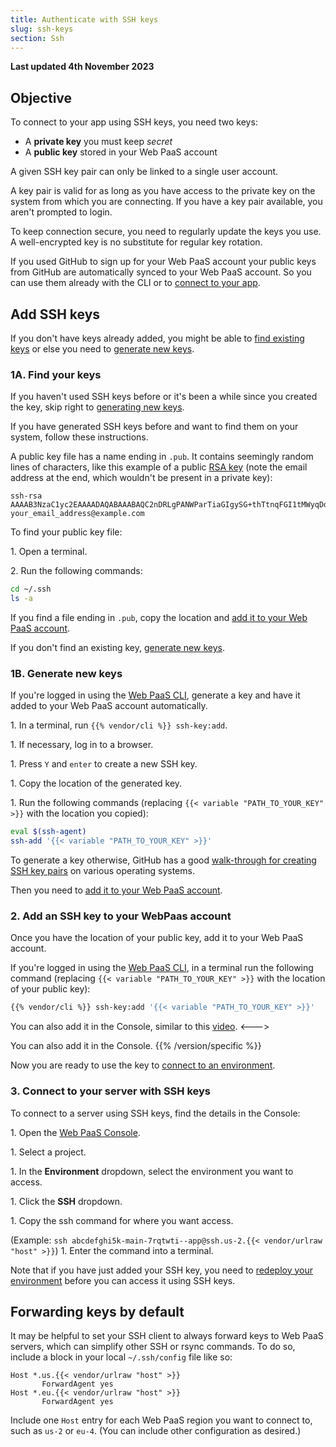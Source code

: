 ```yaml
---
title: Authenticate with SSH keys
slug: ssh-keys
section: Ssh
---
```


**Last updated 4th November 2023**



## Objective  

To connect to your app using SSH keys, you need two keys:

* A **private key** you must keep _secret_
* A **public key** stored in your Web PaaS account

A given SSH key pair can only be linked to a single user account.

A key pair is valid for as long as you have access to the private key on the system from which you are connecting.
If you have a key pair available, you aren't prompted to login.

To keep connection secure, you need to regularly update the keys you use.
A well-encrypted key is no substitute for regular key rotation.

If you used GitHub to sign up for your Web PaaS account
your public keys from GitHub are automatically synced to your Web PaaS account.
So you can use them already with the CLI or to [connect to your app](./_index.md#2-connect-to-an-app-with-ssh).

## Add SSH keys

If you don't have keys already added,
you might be able to [find existing keys](#1a-find-your-keys) or else you need to [generate new keys](#1b-generate-new-keys).

### 1A. Find your keys

If you haven't used SSH keys before or it's been a while since you created the key,
skip right to [generating new keys](#1b-generate-new-keys).

If you have generated SSH keys before and want to find them on your system,
follow these instructions.

A public key file has a name ending in `.pub`.
It contains seemingly random lines of characters,
like this example of a public [RSA key](https://en.wikipedia.org/wiki/RSA_%28cryptosystem%29)
(note the email address at the end, which wouldn't be present in a private key):

```text
ssh-rsa AAAAB3NzaC1yc2EAAAADAQABAAABAQC2nDRLgPANWParTiaGIgySG+thTtnqFGI1tMWyqDdfvH+5hL91w2tK9PzaP+NJ5hA/cOyh30YRFb52Y64toU16Ko5K1mLqNFJajjWEI5Y4VukG6betrWfqdQ7XBr/s7nBuDOFQ5+eKbvug4rRSCSo8CsEI1eI0VNQkC9HJWYK28k7KurMdTN7X/Z/4vknM4/Rm2bnMk2idoORQgomeZS1p3GkG8dQs/c0j/b4H7azxnqdcCaR4ahbytX3d49BN0WwE84C+ItsnkCt1g5tVADPrab+Ywsm/FTnGY3cJKKdOAHt7Ls5lfpyyug2hNAFeiZF0MoCekjDZ2GH2xdFc7AX/ your_email_address@example.com
```

To find your public key file:

1\. Open a terminal.

2\. Run the following commands:


```bash
cd ~/.ssh
ls -a
```

If you find a file ending in `.pub`,
copy the location and [add it to your Web PaaS account](#2-add-an-ssh-key-to-your-platform-account).

If you don't find an existing key, [generate new keys](#1b-generate-new-keys).

### 1B. Generate new keys

If you're logged in using the [Web PaaS CLI](./_index.md#1-authenticate-with-the-cli),
generate a key and have it added to your Web PaaS account automatically.

1\. In a terminal, run `{{% vendor/cli %}} ssh-key:add`.

1\. If necessary, log in to a browser.

1\. Press `Y` and `enter` to create a new SSH key.

1\. Copy the location of the generated key.

1\. Run the following commands (replacing `{{< variable "PATH_TO_YOUR_KEY" >}}` with the location you copied):


```bash
eval $(ssh-agent)
ssh-add '{{< variable "PATH_TO_YOUR_KEY" >}}'
```

To generate a key otherwise, GitHub has a good [walk-through for creating SSH key pairs](https://docs.github.com/en/authentication/connecting-to-github-with-ssh/generating-a-new-ssh-key-and-adding-it-to-the-ssh-agent) on various operating systems.

Then you need to [add it to your Web PaaS account](#2-add-an-ssh-key-to-your-platform-account).

### 2. Add an SSH key to your WebPaas account

Once you have the location of your public key, add it to your Web PaaS account.

If you're logged in using the [Web PaaS CLI](./_index.md#1-authenticate-with-the-cli),
in a terminal run the following command (replacing `{{< variable "PATH_TO_YOUR_KEY" >}}` with the location of your public key):

```bash
{{% vendor/cli %}} ssh-key:add '{{< variable "PATH_TO_YOUR_KEY" >}}'
```


<!-- Web PaaS -->
You can also add it in the Console,
similar to this [video](https://docs.platform.sh/videos/management-console/add-ssh-mc.mp4).
<--->
<!-- Upsun -->
You can also add it in the Console.
{{% /version/specific %}}

Now you are ready to use the key to [connect to an environment](./_index.md#2-connect-to-an-app-with-ssh).

### 3. Connect to your server with SSH keys

To connect to a server using SSH keys, find the details in the Console:

1\. Open the [Web PaaS Console](https://console.platform.sh/).

1\. Select a project.

1\. In the **Environment** dropdown, select the environment you want to access.

1\. Click the **SSH** dropdown.

1\. Copy the ssh command for where you want access.

   (Example: `ssh abcdefghi5k-main-7rqtwti--app@ssh.us-2.{{< vendor/urlraw "host" >}}`)
1\. Enter the command into a terminal.


Note that if you have just added your SSH key,
you need to [redeploy your environment](./troubleshoot-ssh.md#redeploy-your-environment) before you can access it using SSH keys.

## Forwarding keys by default

It may be helpful to set your SSH client to always forward keys to Web PaaS servers, which can simplify other SSH or rsync commands.
To do so, include a block in your local `~/.ssh/config` file like so:

```text
Host *.us.{{< vendor/urlraw "host" >}}
       ForwardAgent yes
Host *.eu.{{< vendor/urlraw "host" >}}
       ForwardAgent yes
```

Include one `Host` entry for each Web PaaS region you want to connect to, such as `us-2` or `eu-4`.
(You can include other configuration as desired.)
